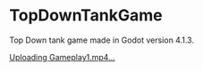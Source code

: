 # TopDownTankGame
Top Down tank game made in Godot version 4.1.3.

[Uploading Gameplay1.mp4…](https://github.com/user-attachments/assets/a622741d-13b3-464e-a2ab-dafc94458ccb)
